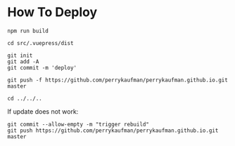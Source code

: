 # How To Deploy

```
npm run build

cd src/.vuepress/dist

git init
git add -A
git commit -m 'deploy'

git push -f https://github.com/perrykaufman/perrykaufman.github.io.git master

cd ../../..
```

If update does not work:

```
git commit --allow-empty -m "trigger rebuild"
git push https://github.com/perrykaufman/perrykaufman.github.io.git master
```